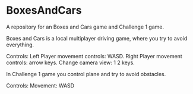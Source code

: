 # BoxesAndCars
A repository for an Boxes and Cars game and Challenge 1 game.

Boxes and Cars is a local multiplayer driving game, where you try to avoid everything.

Controls:
Left Player movement controls: WASD.
Right Player movement controls: arrow keys.
Change camera view: 1 2 keys.


In Challenge 1 game you control plane and try to avoid obstacles.

Controls:
Movement: WASD